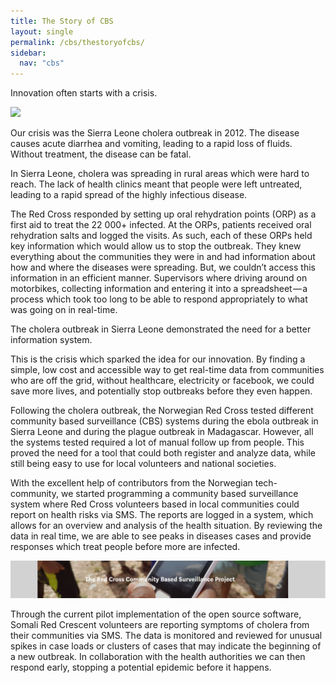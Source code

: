 ```yaml
---
title: The Story of CBS
layout: single
permalink: /cbs/thestoryofcbs/
sidebar:
  nav: "cbs"
---
```


Innovation often starts with a crisis.

 <a href="/assets/images/cbs_blog_pic_1.png"><img src="/assets/images/cbs_blog_pic_1.png"></a>

Our crisis was the Sierra Leone cholera outbreak in 2012. The disease causes acute diarrhea and vomiting, leading to a rapid loss of fluids. Without treatment, the disease can be fatal.

In Sierra Leone, cholera was spreading in rural areas which were hard to reach. The lack of health clinics meant that people were left untreated, leading to a rapid spread of the highly infectious disease.

The Red Cross responded by setting up oral rehydration points (ORP) as a first aid to treat the 22 000+ infected. At the ORPs, patients received oral rehydration salts and logged the visits. As such, each of these ORPs held key information which would allow us to stop the outbreak. They knew everything about the communities they were in and had information about how and where the diseases were spreading. But, we couldn’t access this information in an efficient manner. Supervisors where driving around on motorbikes, collecting information and entering it into a spreadsheet — a process which took too long to be able to respond appropriately to what was going on in real-time.

The cholera outbreak in Sierra Leone demonstrated the need for a better information system.

This is the crisis which sparked the idea for our innovation. By finding a simple, low cost and accessible way to get real-time data from communities who are off the grid, without healthcare, electricity or facebook, we could save more lives, and potentially stop outbreaks before they even happen. 

Following the cholera outbreak, the Norwegian Red Cross tested different community based surveillance (CBS) systems during the ebola outbreak in Sierra Leone and during the plague outbreak in Madagascar. However, all the systems tested required a lot of manual follow up from people. This proved the need for a tool that could both register and analyze data, while still being easy to use for local volunteers and national societies.

With the excellent help of contributors from the Norwegian tech-community, we started programming a community based surveillance system where Red Cross volunteers based in local communities could report on health risks via SMS. The reports are logged in a system, which allows for an overview and analysis of the health situation. By reviewing the data in real time, we are able to see peaks in diseases cases and provide responses which treat people before more are infected.

 <a href="/assets/images/Skjermbilde.PNG"><img src="/assets/images/Skjermbilde.PNG"></a>

Through the current pilot implementation of the open source software, Somali Red Crescent volunteers are reporting symptoms of cholera from their communities via SMS. The data is monitored and reviewed for unusual spikes in case loads or clusters of cases that may indicate the beginning of a new outbreak. In collaboration with the health authorities we can then respond early, stopping a potential epidemic before it happens.

